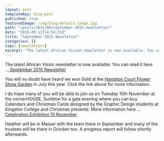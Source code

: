 ```yaml
---
layout: post
templateKey: blog-post
published: true
featuredImage: /img/blog/default-image.jpg
path: "/posts/2015/09/september-2015-newsletter/"
date: "2015-09-11T14:54:31Z"
title: "September 2015 Newsletter"
categories: []
tags: [newsletters]
excerpt: "The latest African Vision newsletter is now available. You can read it here ... September 2015 News..."
---
```


The latest African Vision newsletter is now available. You can read it here ...[ September 2015 Newsletter](https://f000.backblazeb2.com/file/avm-wp-uploads/2015/09/AVM-Newsletter-September-2015.pdf "April 2015 Newsletter")

You will no doubt have heard we won Gold at the [Hampton Court Flower Show Garden](https://www.africanvision.org.uk/get-involved/garden/ "Hampton Court Flower Show 2015 Garden") in July this year. Click the link above for more information.

I do hope many of you will be able to join us on Tuesday 10th November at the cornerHOUSE, Surbiton for a gala evening where you can buy Calendars and Christmas Cards designed by the Graphic Design students at Kingston College and Christmas presents. More information here ... [Celebration Exhibition 10 November](https://f000.backblazeb2.com/file/avm-wp-uploads/2015/09/Celebration-Exhibition-invite.jpg)

Heather will be in Malawi with the team there in September and many of the trustees will be there in October too. A progress report will follow shortly afterwards.